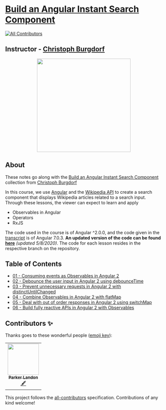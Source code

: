 # [Build an Angular Instant Search Component](https://egghead.io/courses/build-an-angular-instant-search-component)
<!-- ALL-CONTRIBUTORS-BADGE:START - Do not remove or modify this section -->
[![All Contributors](https://img.shields.io/badge/all_contributors-1-orange.svg?style=flat-square)](#contributors-)
<!-- ALL-CONTRIBUTORS-BADGE:END -->

## Instructor - [Christoph Burgdorf](https://egghead.io/instructors/christoph-burgdorf)

<p align="center"><img src="https://d2eip9sf3oo6c2.cloudfront.net/series/square_covers/000/000/076/full/EGH_A2_Instasearch.png" width="300"/></p>

## About

These notes go along with the [Build an Angular Instant Search Component](https://egghead.io/courses/build-an-angular-instant-search-component) collection from [Christoph Burgdorf](https://egghead.io/instructors/christoph-burgdorf)

In this course, we use [Angular](https://angular.io/) and the [Wikipedia API](https://en.wikipedia.org/w/api.php) to create a search component that displays Wikipedia articles related to a search input. Through these lessons, the viewer can expect to learn and apply
- Observables in Angular
- Operators
- RxJS

The code used in the course is of Angular ^2.0.0, and the code given in the [transcript](https://codesandbox.io/s/54xv161qq4?from-embed) is of Angular 7.0.3. **An updated version of the code can be found [here](https://github.com/ParkerGits/build-an-angular-instant-search-component)** *(updated 5/8/2020)*. The code for each lesson resides in the respective branch on the repository.

## Table of Contents
- [01 - Consuming events as Observables in Angular 2](01-angular-consuming-events-as-observables-in-angular-2.md)
- [02 - Debounce the user input in Angular 2 using debounceTime](02-angular-debounce-the-user-input-in-angular-2-using-debouncetime)
- [03 - Prevent unnecessary requests in Angular 2 with distinctUntilChanged](03-angular-prevent-unnecessary-requests-in-angular-2-with-distinctuntilchanged.md)
- [04 - Combine Observables in Angular 2 with flatMap](04-angular-combine-observables-in-angular-2-with-flatmap.md)
- [05 - Deal with out of order responses in Angular 2 using switchMap](05-angular-deal-with-out-of-order-responses-in-angular-2-using-switchmap.md)
- [06 - Build fully reactive APIs in Angular 2 with Observables](06-angular-build-fully-reactive-apis-in-angular-2-with-observables.md)

## Contributors ✨

Thanks goes to these wonderful people ([emoji key](https://allcontributors.org/docs/en/emoji-key)):

<!-- ALL-CONTRIBUTORS-LIST:START - Do not remove or modify this section -->
<!-- prettier-ignore-start -->
<!-- markdownlint-disable -->
<table>
  <tr>
    <td align="center"><a href="https://github.com/ParkerGits"><img src="https://avatars3.githubusercontent.com/u/45955761?v=4" width="100px;" alt=""/><br /><sub><b>Parker Landon</b></sub></a><br /><a href="#content-ParkerGits" title="Content">🖋</a></td>
  </tr>
</table>

<!-- markdownlint-enable -->
<!-- prettier-ignore-end -->
<!-- ALL-CONTRIBUTORS-LIST:END -->

This project follows the [all-contributors](https://github.com/all-contributors/all-contributors) specification. Contributions of any kind welcome!